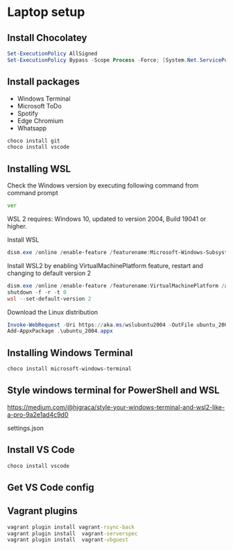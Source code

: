 # Laptop setup

## Install Chocolatey

```powershell
Set-ExecutionPolicy AllSigned
Set-ExecutionPolicy Bypass -Scope Process -Force; [System.Net.ServicePointManager]::SecurityProtocol = [System.Net.ServicePointManager]::SecurityProtocol -bor 3072; iex ((New-Object System.Net.WebClient).DownloadString('https://chocolatey.org/install.ps1'))
```

## Install packages

* Windows Terminal
* Microsoft ToDo
* Spotify
* Edge Chromium
* Whatsapp

```cmd
choco install git
choco install vscode
```

## Installing WSL

Check the Windows version by executing following command from command prompt

```cmd
ver
```

WSL 2 requires: Windows 10, updated to version 2004, Build 19041 or higher.

Install WSL

```powershell
dism.exe /online /enable-feature /featurename:Microsoft-Windows-Subsystem-Linux /all /norestart
```

Install WSL2 by enabling VirtualMachinePlatform feature, restart and changing to
default version 2

```powershell
dism.exe /online /enable-feature /featurename:VirtualMachinePlatform /all /norestart
shutdown -f -r -t 0
wsl --set-default-version 2
```

Download the Linux distribution

```powershell
Invoke-WebRequest -Uri https://aka.ms/wslubuntu2004 -OutFile ubuntu_2004.appx -UseBasicParsing
Add-AppxPackage .\ubuntu_2004.appx
```



## Installing Windows Terminal

```powershell
choco install microsoft-windows-terminal
```

## Style windows terminal for PowerShell and WSL

https://medium.com/@hjgraca/style-your-windows-terminal-and-wsl2-like-a-pro-9a2e1ad4c9d0

settings.json

## Install VS Code

```powershell
choco install vscode
```

## Get VS Code config


## Vagrant plugins

```cmd
vagrant plugin install vagrant-rsync-back
vagrant plugin install  vagrant-serverspec
vagrant plugin install  vagrant-vbguest
```

